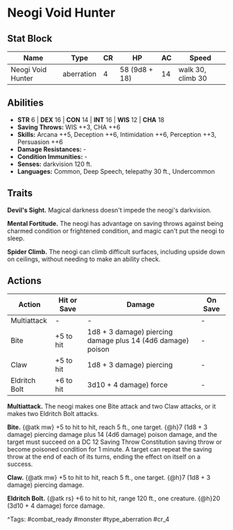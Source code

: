 # Neogi Void Hunter

## Stat Block

| Name | Type | CR | HP | AC | Speed |
|------|------|----|----|----|-------|
| Neogi Void Hunter | aberration | 4 | 58 (9d8 + 18) | 14 | walk 30, climb 30 |

## Abilities

- **STR** 6 | **DEX** 16 | **CON** 14 | **INT** 16 | **WIS** 12 | **CHA** 18
- **Saving Throws:** WIS ++3, CHA ++6  
- **Skills:** Arcana ++5, Deception ++6, Intimidation ++6, Perception ++3, Persuasion ++6  
- **Damage Resistances:** -  
- **Condition Immunities:** -  
- **Senses:** darkvision 120 ft.  
- **Languages:** Common, Deep Speech, telepathy 30 ft., Undercommon

## Traits

**Devil's Sight.** Magical darkness doesn't impede the neogi's darkvision.

**Mental Fortitude.** The neogi has advantage on saving throws against being charmed condition or frightened condition, and magic can't put the neogi to sleep.

**Spider Climb.** The neogi can climb difficult surfaces, including upside down on ceilings, without needing to make an ability check.


## Actions

| Action | Hit or Save | Damage | On Save |
|--------|--------------|--------|----------|
| Multiattack | - | - | - |
| Bite | +5 to hit | 1d8 + 3 damage) piercing damage plus 14 (4d6 damage) poison | - |
| Claw | +5 to hit | 1d8 + 3 damage) piercing | - |
| Eldritch Bolt | +6 to hit | 3d10 + 4 damage) force | - |

**Multiattack.** The neogi makes one Bite attack and two Claw attacks, or it makes two Eldritch Bolt attacks.

**Bite.** {@atk mw} +5 to hit to hit, reach 5 ft., one target. {@h}7 (1d8 + 3 damage) piercing damage plus 14 (4d6 damage) poison damage, and the target must succeed on a DC 12 Saving Throw Constitution saving throw or become poisoned condition for 1 minute. A target can repeat the saving throw at the end of each of its turns, ending the effect on itself on a success.

**Claw.** {@atk mw} +5 to hit to hit, reach 5 ft., one target. {@h}7 (1d8 + 3 damage) piercing damage.

**Eldritch Bolt.** {@atk rs} +6 to hit to hit, range 120 ft., one creature. {@h}20 (3d10 + 4 damage) force damage.


^Tags: #combat_ready #monster #type_aberration #cr_4